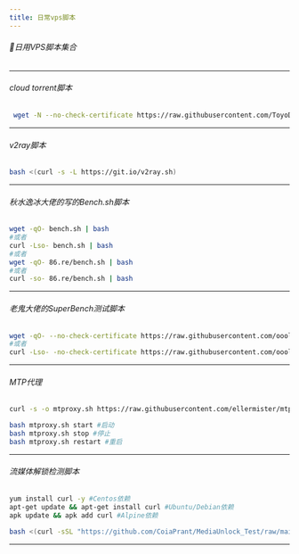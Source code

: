 ```yaml
---
title: 日常vps脚本
---
```

###### 🍋日用VPS脚本集合

---

###### cloud torrent脚本

```bash
 wget -N --no-check-certificate https://raw.githubusercontent.com/ToyoDAdoubi/doubi/master/cloudt.sh && chmod +x cloudt.sh && bash cloudt.sh
```

---

###### v2ray脚本

```bash
bash <(curl -s -L https://git.io/v2ray.sh)
```

---

###### 秋水逸冰大佬的写的Bench.sh脚本

```bash
wget -qO- bench.sh | bash
#或者
curl -Lso- bench.sh | bash
#或者
wget -qO- 86.re/bench.sh | bash
#或者
curl -so- 86.re/bench.sh | bash

```

---

###### 老鬼大佬的SuperBench测试脚本

```bash
wget -qO- --no-check-certificate https://raw.githubusercontent.com/oooldking/script/master/superbench.sh | bash
#或者
curl -Lso- -no-check-certificate https://raw.githubusercontent.com/oooldking/script/master/superb
```

---

###### MTP代理

```bash
curl -s -o mtproxy.sh https://raw.githubusercontent.com/ellermister/mtproxy/master/mtproxy.sh && chmod +x mtproxy.sh && bash mtproxy.sh
```

```bash
bash mtproxy.sh start #启动
bash mtproxy.sh stop #停止
bash mtproxy.sh restart #重启
```

---

###### 流媒体解锁检测脚本

```bash
yum install curl -y #Centos依赖
apt-get update && apt-get install curl #Ubuntu/Debian依赖
apk update && apk add curl #Alpine依赖
```

```bash
bash <(curl -sSL "https://github.com/CoiaPrant/MediaUnlock_Test/raw/main/check.sh")
```

---
